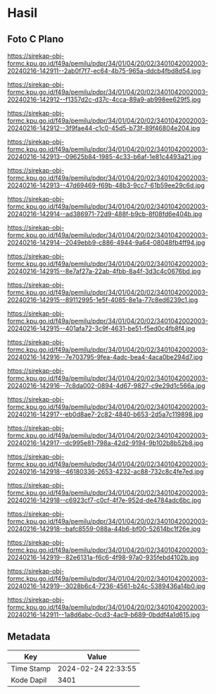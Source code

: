 # Hasil

## Foto C Plano

https://sirekap-obj-formc.kpu.go.id/f49a/pemilu/pdpr/34/01/04/20/02/3401042002003-20240216-142911--2ab0f7f7-ec64-4b75-965a-ddcb4fbd8d54.jpg

https://sirekap-obj-formc.kpu.go.id/f49a/pemilu/pdpr/34/01/04/20/02/3401042002003-20240216-142912--f1357d2c-d37c-4cca-89a9-ab998ee629f5.jpg

https://sirekap-obj-formc.kpu.go.id/f49a/pemilu/pdpr/34/01/04/20/02/3401042002003-20240216-142912--3f9fae44-c1c0-45d5-b73f-89f46804e204.jpg

https://sirekap-obj-formc.kpu.go.id/f49a/pemilu/pdpr/34/01/04/20/02/3401042002003-20240216-142913--09625b84-1985-4c33-b6af-1e81c4493a21.jpg

https://sirekap-obj-formc.kpu.go.id/f49a/pemilu/pdpr/34/01/04/20/02/3401042002003-20240216-142913--47d69469-f69b-48b3-9cc7-61b59ee29c6d.jpg

https://sirekap-obj-formc.kpu.go.id/f49a/pemilu/pdpr/34/01/04/20/02/3401042002003-20240216-142914--ad386971-72d9-488f-b9cb-8f08fd6e404b.jpg

https://sirekap-obj-formc.kpu.go.id/f49a/pemilu/pdpr/34/01/04/20/02/3401042002003-20240216-142914--2049ebb9-c886-4944-9a64-08048fb4ff94.jpg

https://sirekap-obj-formc.kpu.go.id/f49a/pemilu/pdpr/34/01/04/20/02/3401042002003-20240216-142915--8e7af27a-22ab-4fbb-8a4f-3d3c4c0676bd.jpg

https://sirekap-obj-formc.kpu.go.id/f49a/pemilu/pdpr/34/01/04/20/02/3401042002003-20240216-142915--89112995-1e5f-4085-8e1a-77c8ed6239c1.jpg

https://sirekap-obj-formc.kpu.go.id/f49a/pemilu/pdpr/34/01/04/20/02/3401042002003-20240216-142915--401afa72-3c9f-4631-be51-f5ed0c4fb8f4.jpg

https://sirekap-obj-formc.kpu.go.id/f49a/pemilu/pdpr/34/01/04/20/02/3401042002003-20240216-142916--7e703795-9fea-4adc-bea4-4aca0be294d7.jpg

https://sirekap-obj-formc.kpu.go.id/f49a/pemilu/pdpr/34/01/04/20/02/3401042002003-20240216-142916--7c8da002-0894-4d67-9827-c9e29d1c566a.jpg

https://sirekap-obj-formc.kpu.go.id/f49a/pemilu/pdpr/34/01/04/20/02/3401042002003-20240216-142917--eb0d8ae7-2c82-4840-b653-2d5a7c119898.jpg

https://sirekap-obj-formc.kpu.go.id/f49a/pemilu/pdpr/34/01/04/20/02/3401042002003-20240216-142917--dc995e81-798a-42d2-9194-9b102b8b52b8.jpg

https://sirekap-obj-formc.kpu.go.id/f49a/pemilu/pdpr/34/01/04/20/02/3401042002003-20240216-142918--46180336-2653-4232-ac88-732c8c4fe7ed.jpg

https://sirekap-obj-formc.kpu.go.id/f49a/pemilu/pdpr/34/01/04/20/02/3401042002003-20240216-142918--c6923cf7-c0cf-4f7e-952d-de4784adc6bc.jpg

https://sirekap-obj-formc.kpu.go.id/f49a/pemilu/pdpr/34/01/04/20/02/3401042002003-20240216-142918--bafc8559-088a-44b6-bf00-52614bc1f26e.jpg

https://sirekap-obj-formc.kpu.go.id/f49a/pemilu/pdpr/34/01/04/20/02/3401042002003-20240216-142919--82e6131a-f6c6-4f98-97a0-935febd4102b.jpg

https://sirekap-obj-formc.kpu.go.id/f49a/pemilu/pdpr/34/01/04/20/02/3401042002003-20240216-142919--3028b6c4-7236-4561-b24c-5389436a14b0.jpg

https://sirekap-obj-formc.kpu.go.id/f49a/pemilu/pdpr/34/01/04/20/02/3401042002003-20240216-142911--1a8d6abc-0cd3-4ac9-b689-0bddf4a1d615.jpg


## Metadata

| Key        | Value               |
| ---------- | ------------------- |
| Time Stamp | 2024-02-24 22:33:55 |
| Kode Dapil | 3401                |



